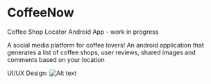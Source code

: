 
# CoffeeNow
Coffee Shop Locator Android App - work in progress

A social media platform for coffee lovers! 
An android application that generates a list of coffee shops, user reviews, shared images and comments based on your location

UI/UX Design: 
![Alt text](https://github.com/saijalsuri/CoffeeNow/blob/master/coffeenow_UI.png)
